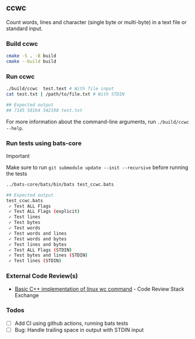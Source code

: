## ccwc

Count words, lines and character (single byte or multi-byte) in a text file or standard input. 

### Build ccwc

```bash
cmake -S . -B build
cmake --build build
```

### Run ccwc

```bash
./build/ccwc  test.text # With file input
cat test.txt | /path/to/file.txt # With STDIN

## Expected output
## 7145 58164 342190 test.txt
```
For more information about the command-line arguments, run `./build/ccwc  --help`. 


### Run tests using bats-core

> [!IMPORTANT] 
> Make sure to run `git submodule update --init --recursive` before running the tests


```bash
../bats-core/bats/bin/bats test_ccwc.bats

## Expected output
test_ccwc.bats
 ✓ Test ALL Flags
 ✓ Test ALL Flags (explicit)
 ✓ Test lines
 ✓ Test bytes
 ✓ Test words
 ✓ Test words and lines
 ✓ Test words and bytes
 ✓ Test lines and bytes
 ✓ Test ALL Flags (STDIN)
 ✓ Test bytes and lines (STDIN)
 ✓ Test lines (STDIN)
```

### External Code Review(s)

* [Basic C++ implementation of linux wc command](https://codereview.stackexchange.com/questions/294364/basic-c-implementation-of-linux-wc-command) - Code Review Stack Exchange


### Todos

* [ ] Add CI using github actions, running bats tests
* [ ] Bug: Handle trailing space in output with STDIN input
